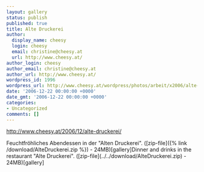 ```yaml
---
layout: gallery
status: publish
published: true
title: Alte Druckerei
author:
  display_name: cheesy
  login: cheesy
  email: christine@cheesy.at
  url: http://www.cheesy.at/
author_login: cheesy
author_email: christine@cheesy.at
author_url: http://www.cheesy.at/
wordpress_id: 1996
wordpress_url: http://www.cheesy.at/wordpress/photos/arbeit/x2006/alte-druckerei/
date: '2006-12-22 00:00:00 +0000'
date_gmt: '2006-12-22 00:00:00 +0000'
categories:
- Uncategorized
comments: []
---
```

http://www.cheesy.at/2006/12/alte-druckerei/
<!--:de-->Feuchtfröhliches Abendessen in der "Alten Druckerei". ([zip-file]({% link /download/AlteDruckerei.zip %}) - 24MB)[gallery]<!--:--><!--:en-->Dinner and drinks in the restaurant "Alte Druckerei". ([zip-file](../../download/AlteDruckerei.zip) - 24MB)[gallery]<!--:-->
